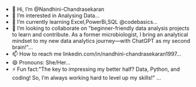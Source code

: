 - 👋 Hi, I’m @Nandhini-Chandrasekaran
- 👀 I’m interested in Analysing Data...
- 🌱 I’m currently learning Excel,PowerBi,SQL @codebasics...
- 💞️ I’m looking to collaborate on "beginner-friendly data analysis projects to learn and contribute. As a former microbiologist, I bring an analytical mindset to my new data analytics journey—with ChatGPT as my second brain!"...
- 📫 How to reach me linkedin.com/in/nandhini-chandrasekaran1997...
- 😄 Pronouns: She/Her...
- ⚡ Fun fact:"The key to impressing my better half? Data, Python, and coding! So, I’m always working hard to level up my skills!" ...

<!---
Nandhini-Chandrasekaran/Nandhini-Chandrasekaran is a ✨ special ✨ repository because its `README.md` (this file) appears on your GitHub profile.
You can click the Preview link to take a look at your changes.
--->
